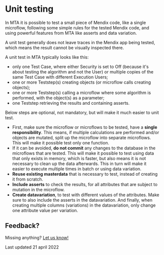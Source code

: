 # Unit testing

In MTA it is possible to test a small piece of Mendix code, like a single microflow, following some simple rules for the tested Mendix code, and using powerful features from MTA like asserts and data variation.

A unit test generally does not leave traces in the Mendix app being tested, which means the result cannot be visually inspected there.

A unit test in MTA typically looks like this:
- only one Test Case, where either Security is set to Off (because it's about testing the algorithm and not the User) or multiple copies of the same Test Case with different Execution Users;
- one or more Teststep(s) creating objects (or microflow calls creating objects);
- one or more Teststep(s) calling a microflow where some algorithm is performed, with the object(s) as a parameter;
- one Teststep retrieving the results and containing asserts.

Below steps are optional, not mandatory, but will make it much easier to unit test.

- First, make sure the microflow or microflows to be tested, have a **single responsibility**. This means, if multiple calculations are performed and/or objects are mutated, split up the microflow into separate microflows. This will make it possible test only one function. 
- If it can be avoided, **do not commit** any changes to the database in the microflows that are tested. This will make it possible to test using data that only exists in memory, which is faster, but also means it is not necessary to clean up the data afterwards. This in turn will make it easier to execute multiple times in batch or using data variation.
- **Reuse existing masterdata** that is necessary to test, instead of creating it from scratch. 
- **Include asserts** to check the results, for all attributes that are subject to mutation in the microflow.
- **Create datavariation**, to test with different values of the attributes. Make sure to also include the asserts in the datavariation. And finally, when creating multiple columns (variations) in the datavariation, only change one attribute value per variation. 

## Feedback?
Missing anything? [Let us know!](mailto:support@menditect.com)

Last updated 21 april 2022